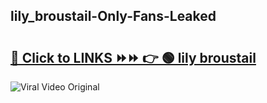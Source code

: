 
 ## lily_broustail-Only-Fans-Leaked

# <h2><a href="https://clipsfans.com/lily_broustail&ref=git">🔗 Click to LINKS ⏩⏩ 👉 🟢 lily broustail </a></h2>

<a href="https://clipsfans.com/lily_broustail&ref=git" rel="nofollow" data-target="animated-image.originalLink"><img src="https://i.ibb.co.com/xMMVF88/686577567.gif" alt="Viral Video Original" style="max-width: 100%; display: inline-block;" data-target="animated-image.originalImage"></a>
